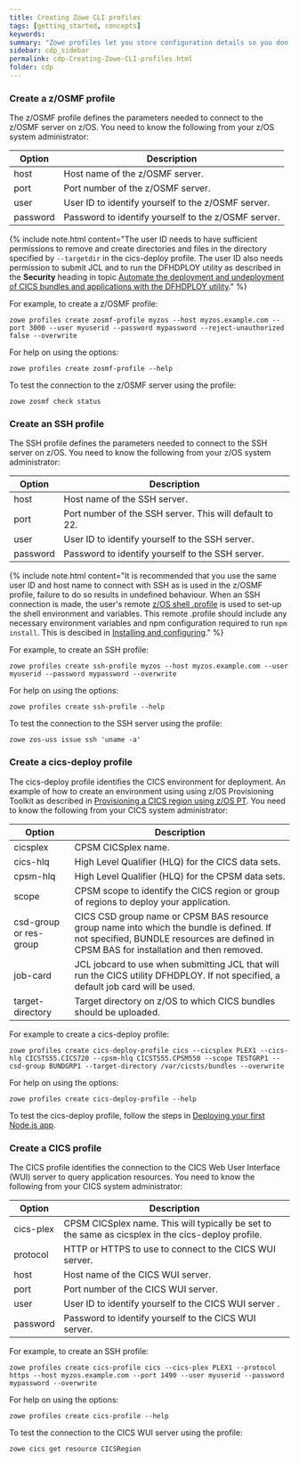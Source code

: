 ```yaml
---
title: Creating Zowe CLI profiles
tags: [getting_started, concepts]
keywords:
summary: "Zowe profiles let you store configuration details so you don't have to repeat them every time you use a Zowe CLI command."
sidebar: cdp_sidebar
permalink: cdp-Creating-Zowe-CLI-profiles.html
folder: cdp
---
```


### Create a z/OSMF profile

The z/OSMF profile defines the parameters needed to connect to the z/OSMF server on z/OS. You need to know the following from your z/OS system administrator:

| Option | Description |
| --- | --- |
| host | Host name of the z/OSMF server. |
| port | Port number of the z/OSMF server. |
| user | User ID to identify yourself to the z/OSMF server. |
| password | Password to identify yourself to the z/OSMF server. |

{% include note.html content="The user ID needs to have sufficient permissions to remove and create directories and files in the directory specified by `--targetdir` in the cics-deploy profile. The user ID also needs permission to submit JCL and to run the DFHDPLOY utility as described in the **Security** heading in topic [Automate the deployment and undeployment of CICS bundles and applications with the DFHDPLOY utility](https://www.ibm.com/support/knowledgecenter/SSGMCP_5.5.0/applications/deploying/dfhdploy_overview.html)." %}

For example, to create a z/OSMF profile:

```console
zowe profiles create zosmf-profile myzos --host myzos.example.com --port 3000 --user myuserid --password mypassword --reject-unauthorized false --overwrite
```

For help on using the options:

```console
zowe profiles create zosmf-profile --help
```

To test the connection to the z/OSMF server using the profile:

```console
zowe zosmf check status
```

### Create an SSH profile

The SSH profile defines the parameters needed to connect to the SSH server on z/OS. You need to know the following from your z/OS system administrator:

| Option | Description |
| --- | --- |
| host | Host name of the SSH server. |
| port | Port number of the SSH server. This will default to 22. |
| user | User ID to identify yourself to the SSH server. |
| password | Password to identify yourself to the SSH server. |

{% include note.html content="It is recommended that you use the same user ID and host name to connect with SSH as is used in the z/OSMF profile, failure to do so results in undefined behaviour. When an SSH connection is made, the user's remote [z/OS shell .profile](https://www.ibm.com/support/knowledgecenter/en/SSLTBW_2.3.0/com.ibm.zos.v2r3.bpxa400/cupro.htm) is used to set-up the shell environment and variables. This remote .profile should include any necessary environment variables and npm configuration required to run `npm install`. This is descibed in [Installing and configuring](https://www.ibm.com/support/knowledgecenter/SSTRRS_6.0.0/com.ibm.nodejs.zos.v6.doc/install.htm)." %}

For example, to create an SSH profile:

```console
zowe profiles create ssh-profile myzos --host myzos.example.com --user myuserid --password mypassword --overwrite
```

For help on using the options:

```console
zowe profiles create ssh-profile --help
```

To test the connection to the SSH server using the profile:

```console
zowe zos-uss issue ssh 'uname -a'
```

### Create a cics-deploy profile

The cics-deploy profile identifies the CICS environment for deployment. An example of how to create an environment using using z/OS Provisioning Toolkit as described in [Provisioning a CICS region using z/OS PT](cdp-Provisioning-a-CICS-region-using-zospt). You need to know the following from your CICS system administrator:

| Option | Description |
| --- | --- |
| cicsplex | CPSM CICSplex name. |
| cics-hlq | High Level Qualifier \(HLQ\) for the CICS data sets. |
| cpsm-hlq | High Level Qualifier \(HLQ\) for the CPSM data sets. |
| scope | CPSM scope to identify the CICS region or group of regions to deploy your application. |
| csd-group or res-group | CICS CSD group name or CPSM BAS resource group name into which the bundle is defined. If not specified, BUNDLE resources are defined in CPSM BAS for installation and then removed. |
| job-card | JCL jobcard to use when submitting JCL that will run the CICS utility DFHDPLOY. If not specified, a default job card will be used. |
| target-directory | Target directory on z/OS to which CICS bundles should be uploaded. |

For example to create a cics-deploy profile:

```console
zowe profiles create cics-deploy-profile cics --cicsplex PLEX1 --cics-hlq CICSTS55.CICS720 --cpsm-hlq CICSTS55.CPSM550 --scope TESTGRP1 --csd-group BUNDGRP1 --target-directory /var/cicsts/bundles --overwrite
```

For help on using the options:

```console
zowe profiles create cics-deploy-profile --help
```

To test the cics-deploy profile, follow the steps in [Deploying your first Node.js app](cdp-Deploying-your-first-nodejs-app).

### Create a CICS profile

The CICS profile identifies the connection to the CICS Web User Interface (WUI) server to query application resources. You need to know the following from your CICS system administrator:

| Option | Description |
| --- | --- |
| cics-plex | CPSM CICSplex name. This will typically be set to the same as cicsplex in the cics-deploy profile. |
| protocol | HTTP or HTTPS to use to connect to the CICS WUI server. |
| host | Host name of the CICS WUI server. |
| port | Port number of the CICS WUI server. |
| user | User ID to identify yourself to the CICS WUI server . |
| password | Password to identify yourself to the CICS WUI server. |

For example, to create an SSH profile:

```console
zowe profiles create cics-profile cics --cics-plex PLEX1 --protocol https --host myzos.example.com --port 1490 --user myuserid --password mypassword --overwrite
```

For help on using the options:

```console
zowe profiles create cics-profile --help
```

To test the connection to the CICS WUI server using the profile:

```console
zowe cics get resource CICSRegion
```
